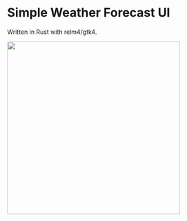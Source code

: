 # Simple Weather Forecast UI

Written in Rust with relm4/gtk4.

<img src="https://user-images.githubusercontent.com/33698065/211179434-10ca79e9-3680-4fd8-adcd-b05a0cd52ad2.png" width=400/>
